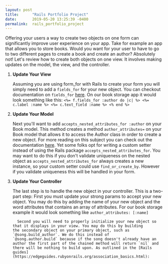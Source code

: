 ```yaml
---
layout: post
title:      "Rails Portfolio Project"
date:       2019-05-20 13:25:39 -0400
permalink:  rails_portfolio_project
---
```



Offering your users a way to create two objects on one form can significantly improve user experience on your app. Take for example an app that allows you to store books. Would you want for your user to have to go to two different pages to create a book and create an author? Absolutely not! Let's review how to create both objects on one view. It involves making updates on the model, the view, and the controller. 

1. **Update Your View**

     Assuming you are using form_for with Rails to create your form you will simply need to add a `fields_for` for your new                object. You can checkout documentation on `fields_for` [here](https://apidock.com/rails/ActionView/Helpers/FormHelper/fields_for).
		 On our book storage app it would look something like this:
		 ```
		 <%= f.fields_for :author do |c| %>
			  <%= c.label :name %>
			  <%= c.text_field :name %>
		<% end %> 
		```

2. **Update Your Model**

     Next you'll want to add `accepts_nested_attributes_for :author` on your Book model. This method creates a method          `author_attributes=` on your Book model that allows it to access the Author class in order to create a new object. For         more reading on this subject you can check out the documentation [here](https://api.rubyonrails.org/classes/ActiveRecord/NestedAttributes/ClassMethods.html). Yet some folks opt for writing a         custom setter instead of using the Rails package `accepts_nested_attributes_for`. You may want to do this if you                 don't validate uniqueness on the nested object as `accepts_nested_attributes_for` always creates a new instance, so        your custom setter could use `find_or_create_by`. However if you validate uniqueness this will be handled in your form.


3. **Update Your Controller**

     The last step is to handle the new object in your controller. This is a two-part step:
		 First you must update your strong params to accept your new object. You may do this by adding the name of your new      object and the word attributes that contains an array of attributes. For our book storage example it would look                        something like `author_attributes: [:name]`
		 
		 Second you will need to properly initialize your new object so that it displays in your view. You may do this by building          the secondary object on your primary object, such as `@song.build_author`. We do this instead of                                       `@song.author.build` because if the song doesn't already have an author the first part of the chained method will return `nil` and there will be nothing to build upon. As outlined in the [Rails guides](https://edgeguides.rubyonrails.org/association_basics.html):
		 


